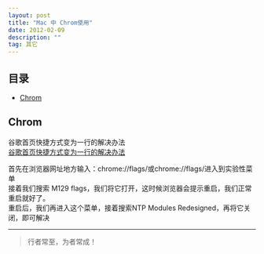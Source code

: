 ```yaml
---
layout: post
title: "Mac 中 Chrom使用"
date: 2012-02-09
description: ""
tag: 其它
---
```





## 目录
- [Chrom](#content1)   




<!-- ************************************************ -->
## <a id="content1">Chrom</a>

谷歌首页快捷方式变为一行的解决办法    
<a href="https://blog.csdn.net/m0_49140390/article/details/141668949">谷歌首页快捷方式变为一行的解决办法 </a>

首先在浏览器网址地方输入：chrome://flags/或chrome://flags/进入到实验性菜单      
接着我们搜索 M129 flags，我们将它打开，这时候浏览器会提示重启，我们正常重启就好了。    
重启后，我们再进入这个菜单，接着搜索NTP Modules Redesigned，再将它关闭，即可解决     


----------
>  行者常至，为者常成！


